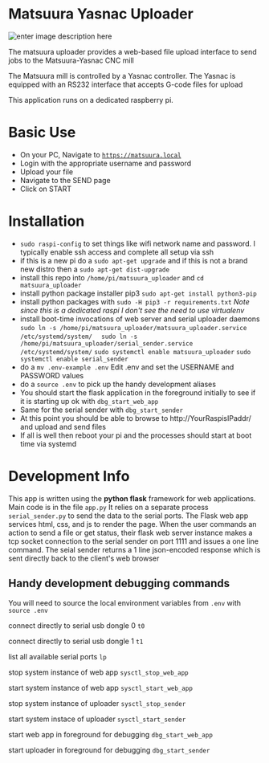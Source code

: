 # Matsuura Yasnac Uploader
![enter image description here](https://raw.githubusercontent.com/sudobob/matsuura_uploader/master/static/matsuura_clipped_128w.png)

The matsuura uploader provides a web-based file upload interface to send jobs to the Matsuura-Yasnac CNC mill

The Matsuura mill is controlled by a Yasnac controller. The Yasnac is equipped with an RS232 interface that accepts G-code files for upload

This application runs on a dedicated raspberry pi. 
# Basic Use

 - On your PC, Navigate to [`https://matsuura.local`](http://matsuura.local/)
 - Login with the appropriate username and password
 - Upload your file
 - Navigate to the SEND page
 - Click on START
 
 # Installation
 
-  `sudo raspi-config` to set things like wifi network name and password. I typically enable ssh access and complete all setup via ssh
- if this is a new pi do a `sudo apt-get upgrade`  and if this is not a brand new distro then  a `sudo apt-get dist-upgrade`
-  install this repo into `/home/pi/matsuura_uploader` and `cd matsuura_uploader`
 - install python package installer pip3 `sudo apt-get install python3-pip`
-  install python packages with `sudo -H pip3 -r requirements.txt` *Note since this is a dedicated raspi I don't see the need to use virtualenv*
- install boot-time invocations of web server and serial uploader daemons 
     `sudo ln -s /home/pi/matsuura_uploader/matsuura_uploader.service /etc/systemd/system/`
        `  sudo ln -s /home/pi/matsuura_uploader/serial_sender.service /etc/systemd/system/`
     `sudo systemctl enable matsuura_uploader`
     `sudo systemctl enable serial_sender`
- do a `mv .env-example .env` Edit .env and set the USERNAME and PASSWORD values
- do a `source .env` to pick up the handy development aliases
- You should start the flask application in the foreground initially to see if it is starting up ok with `dbg_start_web_app`
- Same for the serial sender with `dbg_start_sender`
- At this point you should be able to browse to http://YourRaspisIPaddr/ and upload and send files
- If all is well then reboot your pi and the processes should start at boot time via systemd





# Development Info
This app is written using the **python flask** framework for web applications. Main code is in the file `app.py` It relies on a separate process `serial_sender.py` to send the data to the serial ports. The Flask web app services html, css, and js to render the page. When the user commands an action to send a file or get status, their flask web server instance makes a tcp socket connection to the serial sender on port 1111 and issues a one line command. The seial sender returns a 1 line json-encoded response which is sent directly back to the client's web browser

## Handy development debugging commands
You will need to source the local environment variables from `.env`  with `source .env`

connect directly to serial usb dongle  0  `t0`

connect directly to serial usb dongle  1  `t1`

list all available serial ports  `lp`

stop system instance of web app  `sysctl_stop_web_app`

start system instance of web app   `sysctl_start_web_app`

stop system instance of uploader   `sysctl_stop_sender`

start system instace of uploader  `sysctl_start_sender`

start web app in foreground for debugging  `dbg_start_web_app`

start uploader in foreground for debugging  `dbg_start_sender`



